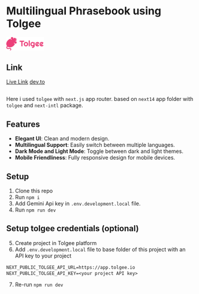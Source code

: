# Multilingual Phrasebook using Tolgee
[<img src="https://raw.githubusercontent.com/tolgee/documentation/main/tolgee_logo_text.svg" alt="Tolgee" width="100" />](https://tolgee.io)

## Link
[Live Link](https://expense-tracker-nine-umber.vercel.app/)
[dev.to](https://dev.to/anshumanrai27/building-a-stylish-expense-tracker-with-react-svg-pie-charts-and-the-tolgee-platform-5060)

##
Here i used `tolgee` with `next.js` app router.
based on `next14` app folder with `tolgee` and `next-intl` package.

## Features
- **Elegant UI**: Clean and modern design.
- **Multilingual Support**: Easily switch between multiple languages.
- **Dark Mode and Light Mode**: Toggle between dark and light themes.
- **Mobile Friendliness**: Fully responsive design for mobile devices.

## Setup

1. Clone this repo
2. Run `npm i`
3. Add Gemini Api key in `.env.development.local` file.
4. Run `npm run dev`

## Setup tolgee credentials (optional)

5. Create project in Tolgee platform
6. Add `.env.development.local` file to base folder of this project with an API key to your project

```
NEXT_PUBLIC_TOLGEE_API_URL=https://app.tolgee.io
NEXT_PUBLIC_TOLGEE_API_KEY=<your project API key>
```

7. Re-run `npm run dev`
